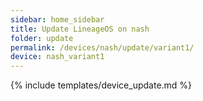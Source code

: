 ```yaml
---
sidebar: home_sidebar
title: Update LineageOS on nash
folder: update
permalink: /devices/nash/update/variant1/
device: nash_variant1
---
```

{% include templates/device_update.md %}

